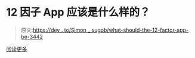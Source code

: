# 12 因子 App 应该是什么样的？

> 原文:[https://dev . to/Simon _ sugob/what-should-the-12-factor-app-be-3442](https://dev.to/simon_sugob/what-should-the-12-factor-app-be-3442)

[阅读更多](https://www.hiredevops.org/the-twelve-factor-app-successful-microservices-guideline/)